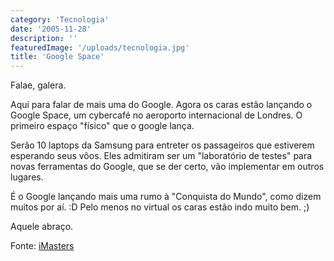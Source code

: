 ```yaml
---
category: 'Tecnologia'
date: '2005-11-28'
description: ''
featuredImage: '/uploads/tecnologia.jpg'
title: 'Google Space'
---
```


Falae, galera.

Aqui para falar de mais uma do Google. Agora os caras estão lançando o Google Space, um cybercafé no aeroporto internacional de Londres. O primeiro espaço "físico" que o google lança.

Serão 10 laptops da Samsung para entreter os passageiros que estiverem esperando seus vôos. Eles admitiram ser um "laboratório de testes" para novas ferramentas do Google, que se der certo, vão implementar em outros lugares.

É o Google lançando mais uma rumo à "Conquista do Mundo", como dizem muitos por aí. :D Pelo menos no virtual os caras estão indo muito bem. ;)

Aquele abraço.

Fonte: [iMasters](http://www.imasters.com.br/artigo.php?cn=3717&cc=2 'Visitar Artigo [Este link abre em uma nova janela]')
